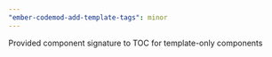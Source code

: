 ```yaml
---
"ember-codemod-add-template-tags": minor
---
```


Provided component signature to TOC for template-only components
